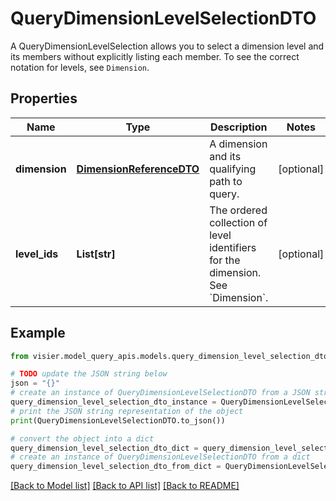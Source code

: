 # QueryDimensionLevelSelectionDTO

A QueryDimensionLevelSelection allows you to select a dimension level and its members without  explicitly listing each member. To see the correct notation for levels, see `Dimension`.

## Properties

Name | Type | Description | Notes
------------ | ------------- | ------------- | -------------
**dimension** | [**DimensionReferenceDTO**](DimensionReferenceDTO.md) | A dimension and its qualifying path to query. | [optional] 
**level_ids** | **List[str]** | The ordered collection of level identifiers for the dimension. See &#x60;Dimension&#x60;. | [optional] 

## Example

```python
from visier.model_query_apis.models.query_dimension_level_selection_dto import QueryDimensionLevelSelectionDTO

# TODO update the JSON string below
json = "{}"
# create an instance of QueryDimensionLevelSelectionDTO from a JSON string
query_dimension_level_selection_dto_instance = QueryDimensionLevelSelectionDTO.from_json(json)
# print the JSON string representation of the object
print(QueryDimensionLevelSelectionDTO.to_json())

# convert the object into a dict
query_dimension_level_selection_dto_dict = query_dimension_level_selection_dto_instance.to_dict()
# create an instance of QueryDimensionLevelSelectionDTO from a dict
query_dimension_level_selection_dto_from_dict = QueryDimensionLevelSelectionDTO.from_dict(query_dimension_level_selection_dto_dict)
```
[[Back to Model list]](../README.md#documentation-for-models) [[Back to API list]](../README.md#documentation-for-api-endpoints) [[Back to README]](../README.md)


